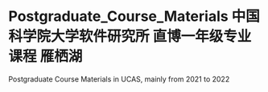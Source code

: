 # Postgraduate_Course_Materials 中国科学院大学软件研究所 直博一年级专业课程 雁栖湖
 Postgraduate Course Materials in UCAS, mainly from 2021 to 2022
